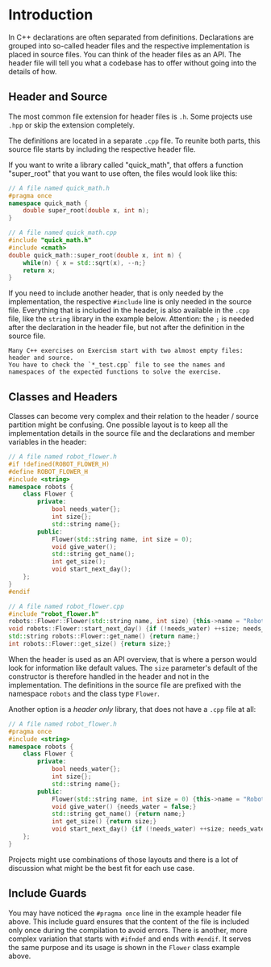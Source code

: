 # Introduction

In C++ declarations are often separated from definitions.
Declarations are grouped into so-called header files and the respective implementation is placed in source files.
You can think of the header files as an API.
The header file will tell you what a codebase has to offer without going into the details of how.

## Header and Source

The most common file extension for header files is `.h`.
Some projects use `.hpp` or skip the extension completely.

The definitions are located in a separate `.cpp` file. 
To reunite both parts, this source file starts by including the respective header file.

If you want to write a library called "quick_math", that offers a function "super_root" that you want to use often, the files would look like this:

```cpp
// A file named quick_math.h
#pragma once
namespace quick_math {
    double super_root(double x, int n);
}
```

```cpp
// A file named quick_math.cpp
#include "quick_math.h"
#include <cmath>
double quick_math::super_root(double x, int n) {
    while(n) { x = std::sqrt(x), --n;}
    return x;
}
```

If you need to include another header, that is only needed by the implementation, the respective `#include` line is only needed in the source file.
Everything that is included in the header, is also available in the `.cpp` file, like the `string` library in the example below.
Attention: the `;` is needed after the declaration in the header file, but not after the definition in the source file.

~~~~exercism/note
Many C++ exercises on Exercism start with two almost empty files: header and source.
You have to check the `*_test.cpp` file to see the names and namespaces of the expected functions to solve the exercise.
~~~~

## Classes and Headers

Classes can become very complex and their relation to the header / source partition might be confusing.
One possible layout is to keep all the implementation details in the source file and the declarations and member variables in the header:

```cpp
// A file named robot_flower.h
#if !defined(ROBOT_FLOWER_H)
#define ROBOT_FLOWER_H
#include <string>
namespace robots {
    class Flower {
        private:
            bool needs_water{};
            int size{};
            std::string name{};
        public:
            Flower(std::string name, int size = 0);
            void give_water();
            std::string get_name();
            int get_size();
            void start_next_day();
    };
}
#endif
```

```cpp
// A file named robot_flower.cpp
#include "robot_flower.h"
robots::Flower::Flower(std::string name, int size) {this->name = "Robotica " + name; this->size = size;}
void robots::Flower::start_next_day() {if (!needs_water) ++size; needs_water = true;}
std::string robots::Flower::get_name() {return name;}
int robots::Flower::get_size() {return size;}
```

When the header is used as an API overview, that is where a person would look for information like default values.
The `size` parameter's default of the constructor is therefore handled in the header and not in the implementation.
The definitions in the source file are prefixed with the namespace `robots` and the class type `Flower`.
 
Another option is a _header only_ library, that does not have a `.cpp` file at all:

```cpp
// A file named robot_flower.h
#pragma once
#include <string>
namespace robots {
    class Flower {
        private:
            bool needs_water{};
            int size{};
            std::string name{};
        public:
            Flower(std::string name, int size = 0) {this->name = "Robotica " + name; this->size = size;}
            void give_water() {needs_water = false;}
            std::string get_name() {return name;}
            int get_size() {return size;}
            void start_next_day() {if (!needs_water) ++size; needs_water = true;}
    };
}
```

Projects might use combinations of those layouts and there is a lot of discussion what might be the best fit for each use case.

## Include Guards

You may have noticed the `#pragma once` line in the example header file above.
This include guard ensures that the content of the file is included only once during the compilation to avoid errors.
There is another, more complex variation that starts with `#ifndef` and ends with `#endif`.
It serves the same purpose and its usage is shown in the `Flower` class example above.
